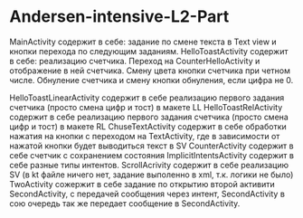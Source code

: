 # Andersen-intensive-L2-Part
MainActivity содержит в себе:
задание по смене текста в Text view и кнопки перехода по следующим заданиям.
HelloToastActivity содержит в себе:
реализацию счетчика. Переход на CounterHelloActivity и отображение в ней счетчика. Смену цвета кнопки счетчика при четном числе. 
Обнуление счетчика и смену кнопки обнуления, если цифра не 0.

HelloToastLinearActivity содержит в себе реализацию первого задания счетчика (просто смена цифр и тост) в макете LL
HelloToastRelActivity содержит в себе реализацию первого задания счетчика (просто смена цифр и тост) в макете RL
ChuseTextActivity содержит в себе обработки нажатия на кнопки с переходом на TextActivity, где в зависимости 
от нажатой кнопки будет выводиться текст в SV 
CounterActivity  содержит в себе счетчик с сохранением состояния 
ImplicitIntentsActivity содержит в себе разные типы интентов. 
ScrollAcrivity содержит в себе реализацию SV (в kt файле ничего нет, задание выполенно в  xml, т.к. логики не было)
TwoActivity сожержит в себе задание по открытию второй активити SecondActivity, с передачей сообщения через интент, SecondActivity
в сою очередь так же передает сообщение в SecondActivity.
